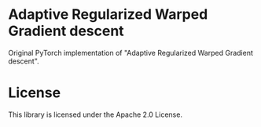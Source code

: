 # Adaptive Regularized Warped Gradient descent

Original PyTorch implementation of "Adaptive Regularized Warped Gradient descent".
# License
This library is licensed under the Apache 2.0 License.
